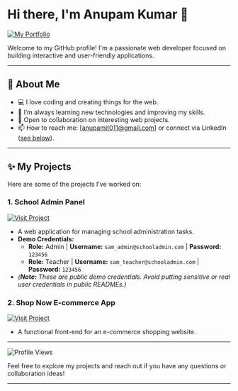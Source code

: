 # Hi there, I'm Anupam Kumar 👋

[![My Portfolio](https://img.shields.io/badge/Portfolio-Visit%20Now-brightgreen?style=for-the-badge&logo=google-chrome)](https://portfolio-anupamit.web.app/)

Welcome to my GitHub profile! I'm a passionate web developer focused on building interactive and user-friendly applications.

---

## 🚀 About Me

* 💻 I love coding and creating things for the web.
* 🌱 I’m always learning new technologies and improving my skills.
* 🤝 Open to collaboration on interesting web projects.
* 📫 How to reach me: [anupamit011@gmail.com] or connect via LinkedIn ([see below](https://www.linkedin.com/in/anupamit/)).

---

## ✨ My Projects

Here are some of the projects I've worked on:

### 1. School Admin Panel
   [![Visit Project](https://img.shields.io/badge/Live%20Demo-blue?style=flat-square)](https://schooladmin-delta.vercel.app/auth/login)
   * A web application for managing school administration tasks.
   * **Demo Credentials:**
        * **Role:** Admin | **Username:** `sam_admin@schooladmin.com` | **Password:** `123456`
        * **Role:** Teacher | **Username:** `sam_teacher@schooladmin.com` | **Password:** `123456`
   * *(**Note:** These are public demo credentials. Avoid putting sensitive or real user credentials in public READMEs.)*

### 2. Shop Now E-commerce App
   [![Visit Project](https://img.shields.io/badge/Live%20Demo-blue?style=flat-square)](https://shopnow-shopping-wala-web.vercel.app/home)
   * A functional front-end for an e-commerce shopping website.

---

![Profile Views](https://komarev.com/ghpvc/?username=Anupamit)

Feel free to explore my projects and reach out if you have any questions or collaboration ideas!

---
